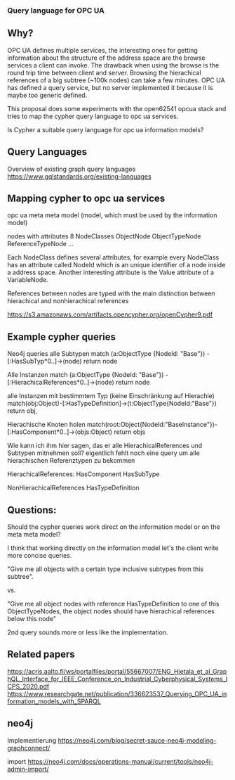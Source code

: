 ### Query language for OPC UA

## Why?

OPC UA defines multiple services, the interesting ones for getting information about the structure of the address space are the browse services a client can invoke. The drawback when using the browse is the round trip time between client and server. Browsing the hierachical references of a big subtree (~100k nodes) can take a few minutes.
OPC UA has defined a query service, but no server implemented it because it is maybe too generic defined.

This proposal does some experiments with the open62541 opcua stack and tries to map the cypher query language to opc ua services.

Is Cypher a suitable query language for opc ua information models?

## Query Languages

Overview of existing graph query languages
https://www.gqlstandards.org/existing-languages

## Mapping cypher to opc ua services

opc ua meta meta model (model, which must be used by the information model)

nodes with attributes
8 NodeClasses
ObjectNode
ObjectTypeNode
ReferenceTypeNode
...

Each NodeClass defines several attributes, for example every NodeClass has an attribute called NodeId which is an unique identifier of a node inside a address space. Another interesting attribute is the Value attribute of a VariableNode.

References between nodes are typed with the main distinction between hierachical and nonhierachical references



https://s3.amazonaws.com/artifacts.opencypher.org/openCypher9.pdf


## Example cypher queries

Neo4j queries
alle Subtypen
match (a:ObjectType {NodeId: "Base"}) -[:HasSubTyp*0..]->(node) return node

Alle Instanzen
match (a:ObjectType {NodeId: "Base"}) -[:HierachicalReferences*0..]->(node) return node

alle Instanzen mit bestimmtem Typ (keine Einschränkung auf Hierachie)
match(obj:Object)-[:HasTypeDefinition]->(t:ObjectType{NodeId:"Base"}) return obj, 

Hierachische Knoten holen
match(root:Object{NodeId:"BaseInstance"})-[:HasComponent*0..]->(objs:Object) return objs

Wie kann ich ihm hier sagen, das er alle HierachicalReferences und Subtypen mitnehmen soll?
eigentlich fehlt noch eine query um alle hierachischen Referenztypen zu bekommen

HierachicalReferences:
HasComponent
HasSubType

NonHierachicalReferences
HasTypeDefinition

## Questions:

Should the cypher queries work direct on the information model or on the meta meta model?

I think that working directly on the information model let's the client write more concise queries.

"Give me all objects with a certain type inclusive subtypes from this subtree".

vs.

"Give me all object nodes with reference HasTypeDefinition to one of this ObjectTypeNodes, the object nodes should have hierachical references below this node"

2nd query sounds more or less like the implementation.

## Related papers
https://acris.aalto.fi/ws/portalfiles/portal/55667007/ENG_Hietala_et_al_GraphQL_Interface_for_IEEE_Conference_on_Industrial_Cyberphysical_Systems_ICPS_2020.pdf
https://www.researchgate.net/publication/336623537_Querying_OPC_UA_information_models_with_SPARQL

## neo4j
Implementierung
https://neo4j.com/blog/secret-sauce-neo4j-modeling-graphconnect/ 

import
https://neo4j.com/docs/operations-manual/current/tools/neo4j-admin-import/
